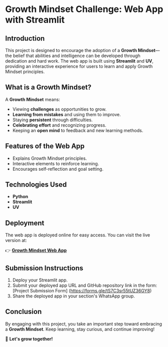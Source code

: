 # Growth Mindset Challenge: Web App with Streamlit

## Introduction
This project is designed to encourage the adoption of a **Growth Mindset**—the belief that abilities and intelligence can be developed through dedication and hard work. The web app is built using **Streamlit** and **UV**, providing an interactive experience for users to learn and apply Growth Mindset principles.

## What is a Growth Mindset?
A **Growth Mindset** means:
- Viewing **challenges** as opportunities to grow.
- **Learning from mistakes** and using them to improve.
- Staying **persistent** through difficulties.
- **Celebrating effort** and recognizing progress.
- Keeping an **open mind** to feedback and new learning methods.

## Features of the Web App
- Explains Growth Mindset principles.
- Interactive elements to reinforce learning.
- Encourages self-reflection and goal setting.

## Technologies Used
- **Python**
- **Streamlit**
- **UV**

## Deployment
The web app is deployed online for easy access. You can visit the live version at:

👉 **[Growth Mindset Web App](YOUR_DEPLOYED_APP_URL)**


## Submission Instructions
1. Deploy your Streamlit app.
2. Submit your deployed app URL and GitHub repository link in the form:
   [Project Submission Form]
   (https://forms.gle/tS7C3sr55tUZ36GY8)
3. Share the deployed app in your section's WhatsApp group.

## Conclusion
By engaging with this project, you take an important step toward embracing a **Growth Mindset**. Keep learning, stay curious, and continue improving!

🚀 **Let's grow together!**
